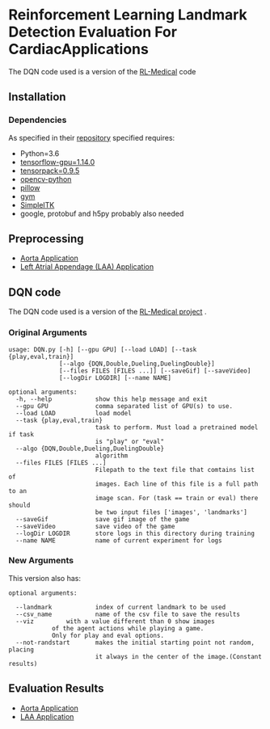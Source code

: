 # Reinforcement Learning Landmark Detection Evaluation For CardiacApplications

The DQN code used is a version of the [RL-Medical](https://github.com/amiralansary/rl-medical/tree/master/examples/LandmarkDetection/SingleAgent) code 

## Installation

### Dependencies

As specified in their [repository](https://github.com/amiralansary/rl-medical) specified requires:

+ Python=3.6
+ [tensorflow-gpu=1.14.0](https://pypi.org/project/tensorflow-gpu/)
+ [tensorpack=0.9.5](https://github.com/tensorpack/tensorpack)
+ [opencv-python](https://pypi.org/project/opencv-python/)
+ [pillow](https://pypi.org/project/Pillow/)
+ [gym](https://pypi.org/project/gym/)
+ [SimpleITK](https://pypi.org/project/SimpleITK/)
+ google, protobuf and h5py probably also needed

## Preprocessing

+ [Aorta Application](https://github.com/marcos-mc/RL_landmark_detection_for_cardiac_applications/tree/master/Preprocessing/Aorta)
+ [Left Atrial Appendage (LAA) Application](https://github.com/marcos-mc/RL_landmark_detection_for_cardiac_applications/tree/master/Preprocessing/LAA)

## DQN code

The DQN code used is a version of the [RL-Medical project](https://github.com/amiralansary/rl-medical/tree/master/examples/LandmarkDetection/SingleAgent) .

### Original Arguments
```
usage: DQN.py [-h] [--gpu GPU] [--load LOAD] [--task {play,eval,train}]
              [--algo {DQN,Double,Dueling,DuelingDouble}]
              [--files FILES [FILES ...]] [--saveGif] [--saveVideo]
              [--logDir LOGDIR] [--name NAME]

optional arguments:
  -h, --help            show this help message and exit
  --gpu GPU             comma separated list of GPU(s) to use.
  --load LOAD           load model
  --task {play,eval,train}
                        task to perform. Must load a pretrained model if task
                        is "play" or "eval"
  --algo {DQN,Double,Dueling,DuelingDouble}
                        algorithm
  --files FILES [FILES ...]
                        Filepath to the text file that comtains list of
                        images. Each line of this file is a full path to an
                        image scan. For (task == train or eval) there should
                        be two input files ['images', 'landmarks']
  --saveGif             save gif image of the game
  --saveVideo           save video of the game
  --logDir LOGDIR       store logs in this directory during training
  --name NAME           name of current experiment for logs

```
### New Arguments
This version also has: 
```
optional arguments:
  
  --landmark            index of current landmark to be used
  --csv_name            name of the csv file to save the results
  --viz			with a value different than 0 show images
			of the agent actions while playing a game. 
			Only for play and eval options.
  --not-randstart		makes the initial starting point not random, placing 
						it always in the center of the image.(Constant results)

```
## Evaluation Results

+ [Aorta Application](https://github.com/marcos-mc/RL_landmark_detection_for_cardiac_applications/blob/master/Evaluation/AORTA/AORTA_Eval_model.ipynb)
+ [LAA Application](https://github.com/marcos-mc/RL_landmark_detection_for_cardiac_applications/blob/master/Evaluation/AORTA/LAA_Eval_model.ipynb)

